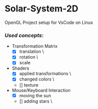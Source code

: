 # Solar-System-2D

OpenGL Project setup for VsCode on Linux

### _Used concepts:_

- Transformation Matrix
  - [x] translation \
  - [x] rotation \
  - [x] scale
- Shaders
  - [x] applied transformations \
  - [x] changed colors \
  - [] texture
- Mouse/Keyboard Interaction
  - [x] moving the sun
  - [] adding stars \
